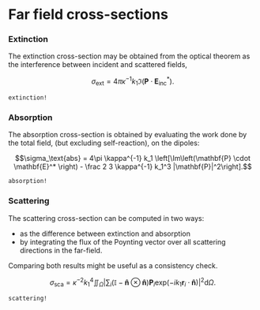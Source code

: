 # Far field cross-sections


### Extinction

The extinction cross-section may be obtained from the optical theorem as the interference between incident and scattered fields,

```math
\sigma_\text{ext} = 4\pi\kappa^{-1} k_1 \Im\left(\mathbf{P} \cdot \mathbf{E_\text{inc}}^* \right).
```

```@docs
extinction!
```

### Absorption 

The absorption cross-section is obtained by evaluating the work done by the total field, (but excluding self-reaction), on the dipoles:

```math
\sigma_\text{abs} =  4\pi \kappa^{-1} k_1 \left[\Im\left(\mathbf{P} \cdot \mathbf{E}^* \right) - \frac 2 3 \kappa^{-1} k_1^3 |\mathbf{P}|^2\right].
```


```@docs
absorption!
```

### Scattering

The scattering cross-section can be computed in two ways:

- as the difference between extinction and absorption
- by integrating the flux of the Poynting vector over all scattering directions in the far-field. 

Comparing both results might be useful as a consistency check.

```math
\sigma_\text{sca} = \kappa^{-2} k_1^4 \iint_\Omega \left|\sum_i \left(\mathbb{I} - \mathbf{\hat n}\otimes\mathbf{\hat n}\right) \mathbf{P}_i \mathrm{exp}(-ik_1 \mathbf{r}_i\cdot\mathbf{\hat n})\right|^2 \text{d}\Omega.
```

```@docs
scattering!
```
